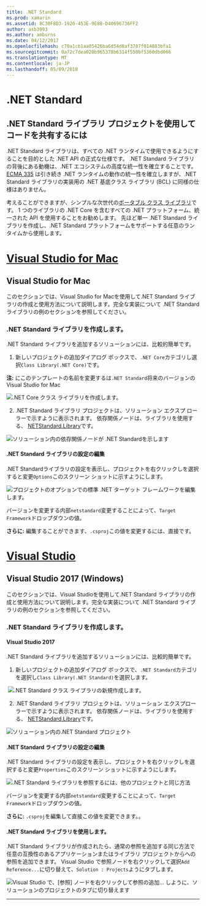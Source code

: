 ```yaml
---
title: .NET Standard
ms.prod: xamarin
ms.assetid: 8C30F8D3-1920-453E-9E8B-D40696736FF2
author: asb3993
ms.author: amburns
ms.date: 04/12/2017
ms.openlocfilehash: c70a1cb1aa05426ba6d54d8af3787f014883bfa1
ms.sourcegitcommit: 0a72c7dea020b965378b6314f558bf5360dbd066
ms.translationtype: MT
ms.contentlocale: ja-JP
ms.lasthandoff: 05/09/2018
---
```

# <a name="net-standard"></a>.NET Standard

## <a name="using-net-standard-library-projects-to-share-code"></a>.NET Standard ライブラリ プロジェクトを使用してコードを共有するには

.NET Standard ライブラリは、すべての .NET ランタイムで使用できるようにすることを目的とした .NET API の正式な仕様です。 .NET Standard ライブラリの背後にある動機は、.NET エコシステムの高度な統一性を確立することです。
[ECMA 335](https://github.com/dotnet/coreclr/blob/master/Documentation/project-docs/dotnet-standards.md) は引き続き .NET ランタイムの動作の統一性を確立しますが、.NET Standard ライブラリの実装用の .NET 基底クラス ライブラリ (BCL) に同様の仕様はありません。

考えることができますが、シンプルな次世代の[ポータブル クラス ライブラリ](https://msdn.microsoft.com/library/gg597391.aspx)です。
1 つのライブラリの .NET Core を含むすべての .NET プラットフォーム、統一された API を使用することをお勧めします。 先ほど単一 .NET Standard ライブラリを作成し、.NET Standard プラットフォームをサポートする任意のランタイムから使用します。

# <a name="visual-studio-for-mactabvsmac"></a>[Visual Studio for Mac](#tab/vsmac)

## <a name="visual-studio-for-mac"></a>Visual Studio for Mac

このセクションでは、Visual Studio for Macを使用して.NET Standard ライブラリの作成と使用方法について説明します。完全な実装について .NET Standard ライブラリの例のセクションを参照してください。

### <a name="creating-a-net-standard-library"></a>.NET Standard ライブラリを作成します。

.NET Standard ライブラリを追加するソリューションには、比較的簡単です。

1. 新しいプロジェクトの追加ダイアログ ボックスで、`.NET Core`カテゴリし選択`Class Library(.NET Core)`です。

  **注:** にこのテンプレートの名前を変更するは`.NET Standard`将来のバージョンの Visual Studio for Mac

  ![.NET Core クラス ライブラリを作成します。](net-standard-images/vsm01.png)

2. .NET Standard ライブラリ プロジェクトは、ソリューション エクスプ ローラーで示すように表示されます。 依存関係ノードは、ライブラリを使用する、 [NETStandard.Library](https://www.nuget.org/packages/NETStandard.Library/)です。

  ![ソリューション内の依存関係ノードが .NET Standardを示します](net-standard-images/vsm02.png)

#### <a name="editing-net-standard-library-settings"></a>.NET Standard ライブラリの設定の編集

.NET Standardライブラリの設定を表示し、プロジェクトを右クリックしを選択すると変更`Options`このスクリーン ショットに示すようにします。

![プロジェクトのオプションでの標準 .NET ターゲット フレームワークを編集します。](net-standard-images/vsm03.png)

バージョンを変更する内部`netstandard`変更することによって、`Target Framework`ドロップダウンの値。

**さらに:** 編集することができます、`.csproj`この値を変更するには、直接です。

# <a name="visual-studiotabvswin"></a>[Visual Studio](#tab/vswin)

## <a name="visual-studio-2017-windows"></a>Visual Studio 2017 (Windows)

このセクションでは、Visual Studioを使用して.NET Standard ライブラリの作成と使用方法について説明します。完全な実装について .NET Standard ライブラリの例のセクションを参照してください。

### <a name="creating-a-net-standard-library"></a>.NET Standard ライブラリを作成します。

#### <a name="visual-studio-2017"></a>Visual Studio 2017

.NET Standard ライブラリを追加するソリューションには、比較的簡単です。

1. 新しいプロジェクトの追加ダイアログ ボックスで、`.NET Standard`カテゴリを選択し`Class Library(.NET Standard)`を選択します。

  ![](net-standard-images/vs01.png ".NET Standard クラス ライブラリの新規作成します。")

2. .NET Standard ライブラリ プロジェクトは、ソリューション エクスプローラーで示すように表示されます。 依存関係ノードは、ライブラリを使用する、 [NETStandard.Library](https://www.nuget.org/packages/NETStandard.Library/)です。

  ![](net-standard-images/vs02.png "ソリューション内の.NET Standard プロジェクト")

#### <a name="editing-net-standard-library-settings"></a>.NET Standard ライブラリの設定の編集

.NET Standard ライブラリの設定を表示し、プロジェクトを右クリックしを選択すると変更`Properties`このスクリーン ショットに示すようにします。

![](net-standard-images/vs03.png ".NET Standard ライブラリを参照するには、他のプロジェクトと同じ方法")

バージョンを変更する内部`netstandard`変更することによって、`Target Framework`ドロップダウンの値。

**さらに:** `.csproj`を編集して直接この値を変更できます。。

#### <a name="using-net-standard-library"></a>.NET Standard ライブラリを使用します。

.NET Standard ライブラリが作成されたら、通常の参照を追加する同じ方法で任意の互換性のあるアプリケーションまたはライブラリ プロジェクトからへの参照を追加できます。 Visual Studio で参照ノードを右クリックして選択`Add Reference...`に切り替えて、`Solution : Projects`ようにタブします。

![](net-standard-images/vs04.png "Visual Studio で、[参照] ノードを右クリックして参照の追加... しように、ソリューションのプロジェクトのタブに切り替えます")

-----


